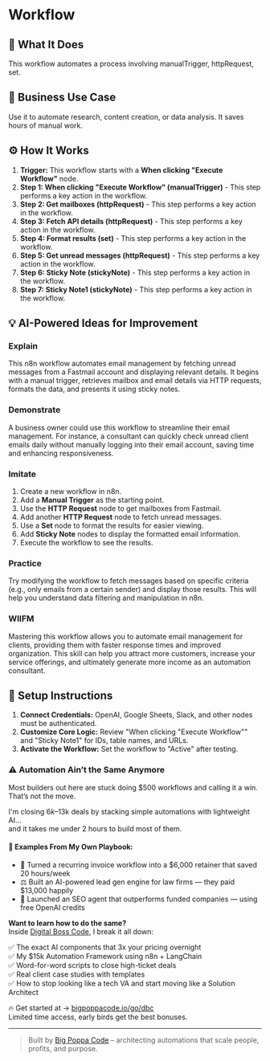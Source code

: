 # Workflow

## 🚀 What It Does
This workflow automates a process involving manualTrigger, httpRequest, set.

## 💼 Business Use Case
Use it to automate research, content creation, or data analysis. It saves hours of manual work.

## ⚙️ How It Works
1.  **Trigger:** This workflow starts with a **When clicking "Execute Workflow"** node.
2. **Step 1: When clicking "Execute Workflow" (manualTrigger)** - This step performs a key action in the workflow.
3. **Step 2: Get mailboxes (httpRequest)** - This step performs a key action in the workflow.
4. **Step 3: Fetch API details (httpRequest)** - This step performs a key action in the workflow.
5. **Step 4: Format results (set)** - This step performs a key action in the workflow.
6. **Step 5: Get unread messages (httpRequest)** - This step performs a key action in the workflow.
7. **Step 6: Sticky Note (stickyNote)** - This step performs a key action in the workflow.
8. **Step 7: Sticky Note1 (stickyNote)** - This step performs a key action in the workflow.

## 💡 AI-Powered Ideas for Improvement
### Explain
This n8n workflow automates email management by fetching unread messages from a Fastmail account and displaying relevant details. It begins with a manual trigger, retrieves mailbox and email details via HTTP requests, formats the data, and presents it using sticky notes.

### Demonstrate
A business owner could use this workflow to streamline their email management. For instance, a consultant can quickly check unread client emails daily without manually logging into their email account, saving time and enhancing responsiveness.

### Imitate
1. Create a new workflow in n8n.
2. Add a **Manual Trigger** as the starting point.
3. Use the **HTTP Request** node to get mailboxes from Fastmail.
4. Add another **HTTP Request** node to fetch unread messages.
5. Use a **Set** node to format the results for easier viewing.
6. Add **Sticky Note** nodes to display the formatted email information.
7. Execute the workflow to see the results.

### Practice
Try modifying the workflow to fetch messages based on specific criteria (e.g., only emails from a certain sender) and display those results. This will help you understand data filtering and manipulation in n8n.

### WIIFM
Mastering this workflow allows you to automate email management for clients, providing them with faster response times and improved organization. This skill can help you attract more customers, increase your service offerings, and ultimately generate more income as an automation consultant.

## 🔧 Setup Instructions
1. **Connect Credentials:** OpenAI, Google Sheets, Slack, and other nodes must be authenticated.
2. **Customize Core Logic:** Review "When clicking "Execute Workflow"" and "Sticky Note1" for IDs, table names, and URLs.
3. **Activate the Workflow:** Set the workflow to "Active" after testing.

### ⚠️ Automation Ain’t the Same Anymore

Most builders out here are stuck doing $500 workflows and calling it a win.  
That’s not the move.  

I'm closing $6k–$13k deals by stacking simple automations with lightweight AI...  
and it takes me under 2 hours to build most of them.

#### 🧠 Examples From My Own Playbook:
- 🔁 Turned a recurring invoice workflow into a $6,000 retainer that saved 20 hours/week  
- ⚖️ Built an AI-powered lead gen engine for law firms — they paid $13,000 happily  
- 🚀 Launched an SEO agent that outperforms funded companies — using free OpenAI credits  

**Want to learn how to do the same?**  
Inside [Digital Boss Code](https://bigpoppacode.io/go/dbc), I break it all down:

✅ The exact AI components that 3x your pricing overnight  
✅ My $15k Automation Framework using n8n + LangChain  
✅ Word-for-word scripts to close high-ticket deals  
✅ Real client case studies with templates  
✅ How to stop looking like a tech VA and start moving like a Solution Architect  

🔥 Get started at → [bigpoppacode.io/go/dbc](https://bigpoppacode.io/go/dbc)  
Limited time access, early birds get the best bonuses.

---
> Built by [Big Poppa Code](https://bigpoppacode.io) – architecting automations that scale people, profits, and purpose.
